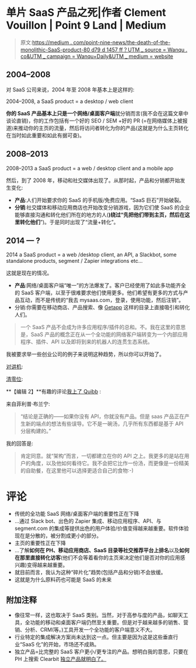 # 单片 SaaS 产品之死|作者 Clement Vouillon | Point 9 Land | Medium

> 原文:[https://medium . com/point-nine-news/the-death-of-the-monolithic-SaaS-product-80 d79 d 1457 ff？UTM _ source = Wanqu . co&UTM _ campaign = Wanqu+Daily&UTM _ medium = website](https://medium.com/point-nine-news/the-death-of-the-monolithic-saas-product-80d79d1457ff?utm_source=wanqu.co&utm_campaign=Wanqu+Daily&utm_medium=website)

## 2004–2008

对 SaaS 公司来说，2004 年至 2008 年基本上是这样的:



2004–2008, a SaaS product = a desktop / web client



**你的 SaaS 产品基本上只是一个网络/桌面客户端**就分销而言(我不会在这篇文章中谈论直销)，你的工作包括有一个好的 SEO / SEM +好的 PR (=在网络媒体上被报道)来推动你的主页的流量，然后将访问者转化为你的产品(这就是为什么主页转化在当时如此重要和如此有据可查)。

## 2008–2013



2008–2013 a SaaS product = a web / desktop client and a mobile app



然后，到了 2008 年，移动和社交媒体出现了。从那时起，产品和分销都开始发生变化:

*   **产品**:人们开始要求你的 SaaS 的手机版/免费应用。“SaaS 巨石”开始破裂。
*   **分销**:社交媒体和移动应用商店也开始改变分销游戏，因为它们使 SaaS 的企业能够直接沟通和转化他们所在的地方的人(**)绕过“先把他们带到主页，然后在这里转化他们**”)。于是同时出现了“流量+转化”。

## 2014 — ?



2014 a SaaS product = a web /desktop client, an API, a Slackbot, some standalone products, segment / Zapier integrations etc…



这就是现在的情况。

*   **产品**:网络/桌面客户端“唯一”的方法爆发了。客户已经使用了如此多功能齐全的 SaaS 客户端，以至于很难要求他们使用更多。他们希望有更多的方式与产品互动，而不是传统的“我去 mysaas.com，登录，使用功能，然后注销”。
*   分销:你需要在移动商店、产品搜索、像 [Getapp](https://www.getapp.com/) 这样的目录上直接吸引和转化人们。

> 一个 SaaS 产品不会成为许多应用程序/插件的总和。不。我在这里的意思是，SaaS 产品的概念正在从一个全功能的网络客户端转变为一个内部应用程序、插件、API 以及即将到来的机器人的连贯生态系统。

我被要求举一些创业公司的例子来说明这种趋势，所以你可以开始了。

[对讲机](https://www.intercom.io/):

[清零位](https://clearbit.com/):

**【编辑 2】**有趣的评论[我上了 Quibb](http://quibb.com/links/the-death-of-the-monolithic-saas-product?_notif_id=2195699) :

来自菲利普·布兰宁:

> “结论是正确的——如果你没有 API，你就没有产品。但是 saas 产品正在产生新的端点的想法有些误导。它不是一碗汤，几乎所有东西都是基于 API 分层构建的。”

我的回答是:

> 肯定同意。就“架构”而言，一切都建立在你的 API 之上。我更多的是站在用户的角度，以及他如何看待它。我不会把它比作一份汤，而更像是一份精美的自助餐，在这里他可以选择更适合自己的食物:-)

# 评论

*   传统的全功能 SaaS 网络/桌面客户端的重要性正在下降
*   …通过 Slack bot、出色的 Zapier 集成、移动应用程序、API、与 segment.com 的集成等提供出色的用户体验/价值变得越来越重要。软件体验现在是分散的，被分割成更小的部分。
*   主页的重要性正在下降
*   …了解**如何在 PH、移动应用商店、SaaS 目录等社交推荐平台上排名**以及**如何在那里直接转化访客**(他们不会等着看你的主页来决定他们是否对你的应用感兴趣)变得越来越重要。
*   就目前而言，我认为这种“碎片化”趋势(包括产品和分销)不会放缓。
*   这就是为什么原料药也可能是 SaaS 的未来

## 附加注释

*   像往常一样，这也取决于 SaaS 类别。当然，对于高参与度的产品，如聊天工具，全功能的移动和桌面客户端仍然至关重要。但是对于越来越多的销售、营销、分析、CRM(等。)工具开发一个全功能的客户端意义不大。
*   行业特定的集成解决方案尚未达到这一点。但主要是因为这是这些垂直行业“SaaS 化”的开始，市场还不成熟。
*   独立产品=比完整的 SaaS 客户更小/更专注的产品。想明白我的意思，只要在 PH 上搜索 Clearbit [独立产品就明白了。](https://www.producthunt.com/#!/s/posts/clearbit)